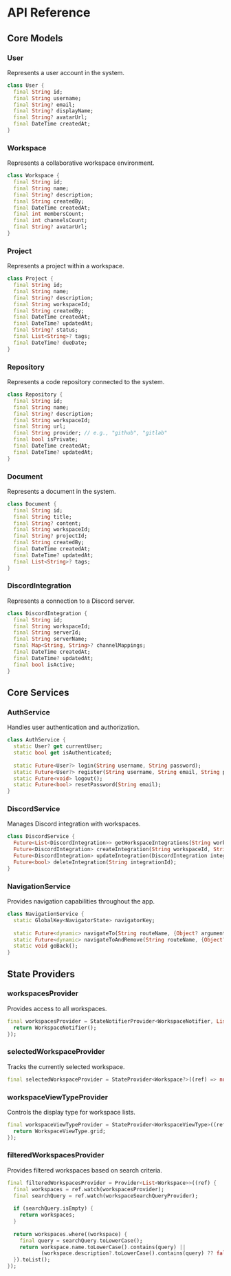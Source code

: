 # API Reference

## Core Models

### User

Represents a user account in the system.

```dart
class User {
  final String id;
  final String username;
  final String? email;
  final String? displayName;
  final String? avatarUrl;
  final DateTime createdAt;
}
```

### Workspace

Represents a collaborative workspace environment.

```dart
class Workspace {
  final String id;
  final String name;
  final String? description;
  final String createdBy;
  final DateTime createdAt;
  final int membersCount;
  final int channelsCount;
  final String? avatarUrl;
}
```

### Project

Represents a project within a workspace.

```dart
class Project {
  final String id;
  final String name;
  final String? description;
  final String workspaceId;
  final String createdBy;
  final DateTime createdAt;
  final DateTime? updatedAt;
  final String? status;
  final List<String>? tags;
  final DateTime? dueDate;
}
```

### Repository

Represents a code repository connected to the system.

```dart
class Repository {
  final String id;
  final String name;
  final String? description;
  final String workspaceId;
  final String url;
  final String provider; // e.g., "github", "gitlab"
  final bool isPrivate;
  final DateTime createdAt;
  final DateTime? updatedAt;
}
```

### Document

Represents a document in the system.

```dart
class Document {
  final String id;
  final String title;
  final String? content;
  final String workspaceId;
  final String? projectId;
  final String createdBy;
  final DateTime createdAt;
  final DateTime? updatedAt;
  final List<String>? tags;
}
```

### DiscordIntegration

Represents a connection to a Discord server.

```dart
class DiscordIntegration {
  final String id;
  final String workspaceId;
  final String serverId;
  final String serverName;
  final Map<String, String>? channelMappings;
  final DateTime createdAt;
  final DateTime? updatedAt;
  final bool isActive;
}
```

## Core Services

### AuthService

Handles user authentication and authorization.

```dart
class AuthService {
  static User? get currentUser;
  static bool get isAuthenticated;
  
  static Future<User?> login(String username, String password);
  static Future<User?> register(String username, String email, String password);
  static Future<void> logout();
  static Future<bool> resetPassword(String email);
}
```

### DiscordService

Manages Discord integration with workspaces.

```dart
class DiscordService {
  Future<List<DiscordIntegration>> getWorkspaceIntegrations(String workspaceId);
  Future<DiscordIntegration> createIntegration(String workspaceId, String token);
  Future<DiscordIntegration> updateIntegration(DiscordIntegration integration);
  Future<bool> deleteIntegration(String integrationId);
}
```

### NavigationService

Provides navigation capabilities throughout the app.

```dart
class NavigationService {
  static GlobalKey<NavigatorState> navigatorKey;
  
  static Future<dynamic> navigateTo(String routeName, {Object? arguments});
  static Future<dynamic> navigateToAndRemove(String routeName, {Object? arguments});
  static void goBack();
}
```

## State Providers

### workspacesProvider

Provides access to all workspaces.

```dart
final workspacesProvider = StateNotifierProvider<WorkspaceNotifier, List<Workspace>>((ref) {
  return WorkspaceNotifier();
});
```

### selectedWorkspaceProvider

Tracks the currently selected workspace.

```dart
final selectedWorkspaceProvider = StateProvider<Workspace?>((ref) => null);
```

### workspaceViewTypeProvider

Controls the display type for workspace lists.

```dart
final workspaceViewTypeProvider = StateProvider<WorkspaceViewType>((ref) {
  return WorkspaceViewType.grid;
});
```

### filteredWorkspacesProvider

Provides filtered workspaces based on search criteria.

```dart
final filteredWorkspacesProvider = Provider<List<Workspace>>((ref) {
  final workspaces = ref.watch(workspacesProvider);
  final searchQuery = ref.watch(workspaceSearchQueryProvider);
  
  if (searchQuery.isEmpty) {
    return workspaces;
  }
  
  return workspaces.where((workspace) {
    final query = searchQuery.toLowerCase();
    return workspace.name.toLowerCase().contains(query) ||
           (workspace.description?.toLowerCase().contains(query) ?? false);
  }).toList();
});
```